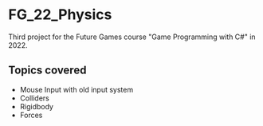 # FG_22_Physics

Third project for the Future Games course "Game Programming with C#" in 2022.

## Topics covered

- Mouse Input with old input system
- Colliders
- Rigidbody
- Forces
